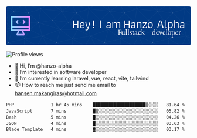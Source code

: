 ![Header](./github-header-image.png)

![Profile views](https://gpvc.arturio.dev/hanzo-alpha)

- 👋 Hi, I’m @hanzo-alpha
- 👀 I’m interested in software developer
- 🌱 I’m currently learning laravel, vue, react, vite, tailwind
- 📫 How to reach me just send me email to hansen.makangiras@hotmail.com 

<!---
hanzo-alpha/hanzo-alpha is a ✨ special ✨ repository because its `README.md` (this file) appears on your GitHub profile.
You can click the Preview link to take a look at your changes.
--->

<!--START_SECTION:waka-->

```txt
PHP              1 hr 45 mins    ████████████████████▒░░░░   81.64 %
JavaScript       7 mins          █▒░░░░░░░░░░░░░░░░░░░░░░░   05.82 %
Bash             5 mins          █░░░░░░░░░░░░░░░░░░░░░░░░   04.26 %
JSON             4 mins          █░░░░░░░░░░░░░░░░░░░░░░░░   03.63 %
Blade Template   4 mins          ▓░░░░░░░░░░░░░░░░░░░░░░░░   03.17 %
```

<!--END_SECTION:waka-->
